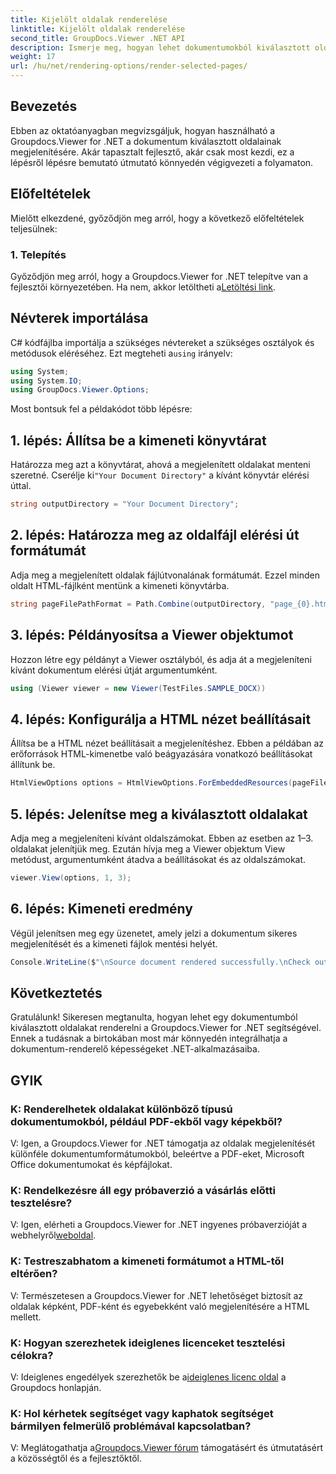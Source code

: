 ```yaml
---
title: Kijelölt oldalak renderelése
linktitle: Kijelölt oldalak renderelése
second_title: GroupDocs.Viewer .NET API
description: Ismerje meg, hogyan lehet dokumentumokból kiválasztott oldalakat renderelni a Groupdocs.Viewer for .NET segítségével. Lépésről lépésre bemutató oktatóprogram kódpéldákkal.
weight: 17
url: /hu/net/rendering-options/render-selected-pages/
---
```

## Bevezetés

Ebben az oktatóanyagban megvizsgáljuk, hogyan használható a Groupdocs.Viewer for .NET a dokumentum kiválasztott oldalainak megjelenítésére. Akár tapasztalt fejlesztő, akár csak most kezdi, ez a lépésről lépésre bemutató útmutató könnyedén végigvezeti a folyamaton.

## Előfeltételek

Mielőtt elkezdené, győződjön meg arról, hogy a következő előfeltételek teljesülnek:

### 1. Telepítés

 Győződjön meg arról, hogy a Groupdocs.Viewer for .NET telepítve van a fejlesztői környezetében. Ha nem, akkor letöltheti a[Letöltési link](https://releases.groupdocs.com/viewer/net/).

## Névterek importálása

 C# kódfájlba importálja a szükséges névtereket a szükséges osztályok és metódusok eléréséhez. Ezt megteheti a`using` irányelv:

```csharp
using System;
using System.IO;
using GroupDocs.Viewer.Options;
```

Most bontsuk fel a példakódot több lépésre:

## 1. lépés: Állítsa be a kimeneti könyvtárat

 Határozza meg azt a könyvtárat, ahová a megjelenített oldalakat menteni szeretné. Cserélje ki`"Your Document Directory"` a kívánt könyvtár elérési úttal.

```csharp
string outputDirectory = "Your Document Directory";
```

## 2. lépés: Határozza meg az oldalfájl elérési út formátumát

Adja meg a megjelenített oldalak fájlútvonalának formátumát. Ezzel minden oldalt HTML-fájlként mentünk a kimeneti könyvtárba.

```csharp
string pageFilePathFormat = Path.Combine(outputDirectory, "page_{0}.html");
```

## 3. lépés: Példányosítsa a Viewer objektumot

Hozzon létre egy példányt a Viewer osztályból, és adja át a megjeleníteni kívánt dokumentum elérési útját argumentumként.

```csharp
using (Viewer viewer = new Viewer(TestFiles.SAMPLE_DOCX))
```

## 4. lépés: Konfigurálja a HTML nézet beállításait

Állítsa be a HTML nézet beállításait a megjelenítéshez. Ebben a példában az erőforrások HTML-kimenetbe való beágyazására vonatkozó beállításokat állítunk be.

```csharp
HtmlViewOptions options = HtmlViewOptions.ForEmbeddedResources(pageFilePathFormat);
```

## 5. lépés: Jelenítse meg a kiválasztott oldalakat

Adja meg a megjeleníteni kívánt oldalszámokat. Ebben az esetben az 1–3. oldalakat jelenítjük meg. Ezután hívja meg a Viewer objektum View metódust, argumentumként átadva a beállításokat és az oldalszámokat.

```csharp
viewer.View(options, 1, 3);
```

## 6. lépés: Kimeneti eredmény

Végül jelenítsen meg egy üzenetet, amely jelzi a dokumentum sikeres megjelenítését és a kimeneti fájlok mentési helyét.

```csharp
Console.WriteLine($"\nSource document rendered successfully.\nCheck output in {outputDirectory}.");
```

## Következtetés

Gratulálunk! Sikeresen megtanulta, hogyan lehet egy dokumentumból kiválasztott oldalakat renderelni a Groupdocs.Viewer for .NET segítségével. Ennek a tudásnak a birtokában most már könnyedén integrálhatja a dokumentum-renderelő képességeket .NET-alkalmazásaiba.

## GYIK

### K: Renderelhetek oldalakat különböző típusú dokumentumokból, például PDF-ekből vagy képekből?

V: Igen, a Groupdocs.Viewer for .NET támogatja az oldalak megjelenítését különféle dokumentumformátumokból, beleértve a PDF-eket, Microsoft Office dokumentumokat és képfájlokat.

### K: Rendelkezésre áll egy próbaverzió a vásárlás előtti tesztelésre?

 V: Igen, elérheti a Groupdocs.Viewer for .NET ingyenes próbaverzióját a webhelyről[weboldal](https://releases.groupdocs.com/).

### K: Testreszabhatom a kimeneti formátumot a HTML-től eltérően?

V: Természetesen a Groupdocs.Viewer for .NET lehetőséget biztosít az oldalak képként, PDF-ként és egyebekként való megjelenítésére a HTML mellett.

### K: Hogyan szerezhetek ideiglenes licenceket tesztelési célokra?

V: Ideiglenes engedélyek szerezhetők be a[ideiglenes licenc oldal](https://purchase.groupdocs.com/temporary-license/) a Groupdocs honlapján.

### K: Hol kérhetek segítséget vagy kaphatok segítséget bármilyen felmerülő problémával kapcsolatban?

 V: Meglátogathatja a[Groupdocs.Viewer fórum](https://forum.groupdocs.com/c/viewer/9) támogatásért és útmutatásért a közösségtől és a fejlesztőktől.